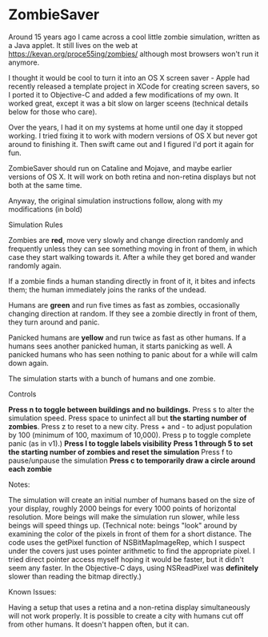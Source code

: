 #  ZombieSaver

Around 15 years ago I came across a cool little zombie simulation, written as a Java applet. It still lives on the web at https://kevan.org/proce55ing/zombies/ although most browsers won't run it anymore.

I thought it would be cool to turn it into an OS X screen saver - Apple had recently released a template project in XCode for creating screen savers, so I ported it to Objective-C and added a few modifications of my own. It worked great, except it was a bit slow on larger sceens (technical details below for those who care).

Over the years, I had it on my systems at home until one day it stopped working. I tried fixing it to work with modern versions of OS X but never got around to finishing it. Then swift came out and I figured I'd port it again for fun.

ZombieSaver should run on Cataline and Mojave, and maybe earlier versions of OS X. It will work on both retina and non-retina displays but not both at the same time.

Anyway, the original simulation instructions follow, along with my modifications (in bold)

Simulation Rules

Zombies are **red**, move very slowly and change direction randomly and frequently unless they can see something moving in front of them, in which case they start walking towards it. After a while they get bored and wander randomly again.

If a zombie finds a human standing directly in front of it, it bites and infects them; the human immediately joins the ranks of the undead.

Humans are **green** and run five times as fast as zombies, occasionally changing direction at random. If they see a zombie directly in front of them, they turn around and panic.

Panicked humans are **yellow** and run twice as fast as other humans. If a humans sees another panicked human, it starts panicking as well. A panicked humans who has seen nothing to panic about for a while will calm down again.

The simulation starts with a bunch of humans and one zombie.

Controls

**Press n to toggle between buildings and no buildings.**
Press s to alter the simulation speed.
Press space to uninfect all but **the starting number of zombies**.
Press z to reset to a new city.
Press + and - to adjust population by 100 (minimum of 100, maximum of 10,000).
Press p to toggle complete panic (as in v1).)
**Press l to toggle labels visibility**
**Press 1 through 5 to set the starting number of zombies and reset the simulation**
Press f to pause/unpause the simulation
**Press c to temporarily draw a circle around each zombie**

Notes:

The simulation will create an initial number of humans based on the size of your display, roughly 2000 beings for every 1000 points of horizontal resolution. More beings will make the simulation run slower, while less beings will speed things up. (Technical note: beings "look" around by examining the color of the pixels in front of them for a short distance. The code uses the getPixel function of NSBitMapImageRep, which I suspect under the covers just uses pointer arithmetic to find the appropriate pixel. I tried direct pointer access myself hoping it would be faster, but it didn't seem any faster. In the Objective-C days, using NSReadPixel was **definitely** slower than reading the bitmap directly.)

Known Issues:

Having a setup that uses a retina and a non-retina display simultaneously will not work properly.
It is possible to create a city with humans cut off from other humans. It doesn't happen often, but it can.

